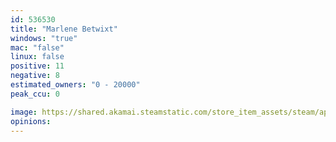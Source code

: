 ```yaml
---
id: 536530
title: "Marlene Betwixt"
windows: "true"
mac: "false"
linux: false
positive: 11
negative: 8
estimated_owners: "0 - 20000"
peak_ccu: 0

image: https://shared.akamai.steamstatic.com/store_item_assets/steam/apps/536530/header.jpg?t=1550496150
opinions:
---
```

